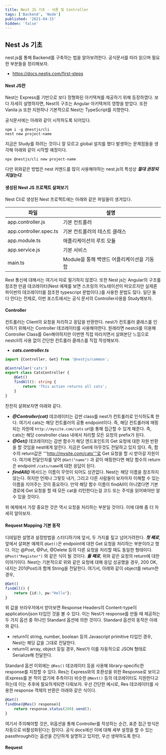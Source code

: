 ```yaml
---
title: Nest JS 기초 - 서론 및 Controller
tags: ['Backend', 'Node']
published: '2021-04-15'
hidden: 'false'
---
```

## Nest Js 기초
nest.js를 통해 Backend를 구축하는 법을 알아보려한다. 공식문서를 따라 읽으며 필요한 부분들을 정리해보자.
+ https://docs.nestjs.com/first-steps

#### Nest JS란
Nest는 Express를 기반으로 보다 정형화된 아키텍쳐를 제공하기 위해 등장하였다. 보다 자세히 설명하자면, Nest의 구조는 Angular 아키텍쳐의 영향을 받았다. 또한 Vanila js 또한 지원하나 기본적으로 Nest는 TypeScript를 지향한다.

공식문서에는 아래와 같이 시작하도록 되어있다.
```
npm i -g @nestjs/cli
nest new project-name
```
지금은 Study를 하려는 것이니 잘 모르고 global 설치를 했다 발생하는 문제점들을 생각해 아래와 같이 시작할 예정이다.
```
npx @nestjs/cli new project-name
```
다만 위와같은 방법은 nest 커멘드를 많이 사용해야하는 nest.js의 특성상 ***절대 권장되지않는다.***
#### 생성된 Nest JS 프로젝트 살펴보기
Nest Cli로 생성된 Nest 프로젝트에는 아래와 같은 파일들이 생겨있다.

| 파일 | 설명 |
|---|---|
| app.controller.js | 기본 컨트롤러 |
| app.controller.spec.ts | 기본 컨트롤러의 테스트 클래스 |
| app.module.ts | 애플리케이션의 루트 모듈 |
| app.service.js | 기본 서비스 |
| main.ts | Module을 통해 백엔드 어플리케이션을 기동함 |

Rest 통신에 대해서는 여기서 따로 필기하지 않겠다. 또한 Nest js는 Angular의 구조를 참조한 만큼 데코레이터(Nest 예제를 보면 스프링의 어노테이션이 떠오르지만 실제론 파이썬의 데코레이터를 참조한 typescript 문법이다.)를 사용한 문법도 많다. 일단 둘 다 안다는 전제로, 이번 포스트에서는 공식 문서의 Controller사용을 Study해보자.

#### Controller
컨트롤러는 Client의 요청을 처리하고 응답을 반환한다. nest가 컨트롤러 클래스를 인식하기 위해서는 Controller 데코레이터를 사용해야한다. 원래라면 nestcli를 이용해 Controller Class를 Gen해야하지만 이번엔 직접 따라치면서 살펴본단 느낌으로 nestcli의 사용 없이 간단한 컨트롤러 클래스를 직접 작성해보자.
+ ***cats.controller.ts***
```typescript
import {Controller, Get} from '@nestjs/common';

@Controller('cats')
export class CatsController {
	@Get()
	findAll(): string {
		return 'This action returns all cats';
	}
}
```
찬찬히 살펴보자면 아래와 같다.
+ ***@Controller(cat)*** 데코레이터는 감싼 class를 nest가 컨트롤러로 인식하도록 한다. 여기서 cats는 해당 컨트롤러의 공통 endpoint이다. 즉, 해당 컨트롤러에 매핑되는 자원에 ```http://mysite.com/cats``` url을 통해 접근할 수 있게 해준다. 즉, cats는 해당 constroller class 내에서 처리할 모든 요청의 prefix가 된다.
+ ***@Get()*** 데코레이터는 감싼 함수가 해당 엔드포인트의 Get 요청에 대한 자원 반환을 할 것임을 nest에게 알린다. 지금은 Get에 아무것도 전달하고 있지 않다. 즉, 함수의 return값은 '''http://mysite.com/cats'''로 Get 요청을 할 시 받아갈 자원이다. 여기에 전달인자를 넣어 ```@Get("name")``` 과 같이 매핑한다면 해당 함수의 return은 endpoint ```/cats/name```에 대한 응답이 된다.
+ ***findAll()*** 메서드는 이름이 무엇이 되어도 상관없다. Nest는 해당 이름을 참조하지 않는다. 하지만 언제나 그렇듯 내가, 그리고 다른 사람들이 보자마자 이해할 수 있는 이름을 지어주는 것이 중요하다. 만약 해당 함수 이름이 findAll이 아니였다면 기본 경로에 Get 요청을 할 때 모든 cat을 리턴한다는걸 코드 또는 주석을 읽어봐야만 알 수 있을 것이다.

위 예제에서 가장 중요한 것은 역시 요청을 처리하는 부분일 것이다. 이에 대해 좀 더 자세히 알아보자.

#### Request Mapping 기본 동작
디테일한 설명과 설정방법을 스터디하기에 앞서, 두 가지를 짚고 넘어가려한다. ***첫 째로***, 앞에서 살펴본 예제의 ```@Get()```은 endpoint에 대한 Get 요청을 처리하는 부분이라고 했다. 이는 @Post, @Put, @Delete 등의 다른 요청을 처리할 때도 동일한 형태이다. ```@Post("Register")``` 와 같은 식이 될 것이다. ***둘 째로***, 위와 같은 요청의 return에 대한 이야기이다. Nest는 기본적으로 위와 같은 요청에 대해 응답 성공했을 경우, 200 OK, 내지는 201(Post)과 함께 String을 전달한다. 여기서, 아래와 같이 object를 return한 경우,
```typescript
@Get()
findAll() {
	return {id:3, pw:"Hello"};
}
```
위 값을 브라우저에서 받아보면 Response Headers의 Content-type이 application/json 타입인 것을 볼 수 있다. 이는 Nest가 response를 만들 때 제공하는 두 가지 옵션 중 하나인 Standard 옵션에 의한 것이다. Standard 옵션의 동작은 아래와 같다.
+ return이 string, number, boolean 등의 Javascript primitive 타입인 경우, Nest는 해당 값을 그대로 전달한다.
+ return이 array, object 등일 경우, Nest가 이를 자동적으로 JSON 형태로 Serialize해 전달한다.

Standard 옵션 이외에는 ```@Res()``` 데코레이터 등을 사용해 library-specific한 response를 지정할 수 있다. Res는 Express와의 호환성을 위한 Response로 보이고(Express를 본 적이 없기에 추측이다) 비슷한 ```@Next()``` 등의 데코레이터도 지원한다고 하는데 이는 추후에 필요하게되면 다뤄보자. 우선 간단한 예시로, Res 데코레이터를 사용한 response 객체의 반환은 아래와 같은 식이다.
```typescript
@Get()
findOne(@Res() response){
	return response.status(200).send();
}
```
여기서 주의해야할 것은, 위옵션을 통해 Controller를 작성하는 순간, 표준 접근 방식은 자동으로 비활성화된다는 점이다. 공식 docs에선 이에 대해 세부 설정을 할 수 있는 passthrough라는 옵션을 간단하게 설명하고 있지만, 우선 생략하도록 한다.

#### Request
